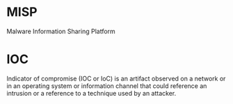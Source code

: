 # MISP
Malware Information Sharing Platform

# IOC
Indicator of compromise (IOC or IoC) is an artifact observed on a network or in an operating system or information channel that could reference an intrusion or a reference to a technique used by an attacker.
